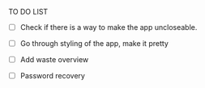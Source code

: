 TO DO LIST
 - [ ] Check if there is a way to make the app uncloseable.
 - [ ] Go through styling of the app, make it pretty
 - [ ] Add waste overview
 - [ ] Password recovery


 